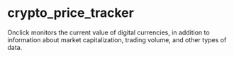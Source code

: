 ﻿# crypto_price_tracker 
 Onclick monitors the current value of digital currencies, in addition to information about market capitalization, trading volume, and other types of data.
